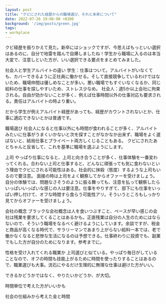 ```yaml
---
layout: post
title: "クビにされた経歴からの職場選び、それと未来について"
date: 2022-07-26 19:06:00 +0100
background: '/img/posts/green.jpg'
tags: 
- workplace
---
```


クビ経歴を振りかえて見た。新卒にはショックですが、今思えばもっといい選択はあるのに、自分で地雷を踏んで自爆しましたね！学生から職場に入るのは本当大変で、注意しといた方が、いい選択できる要点をまとめてみました。

社会人と学生アルバイトの違い
学生：仕事はついて。アルバイトがいなくても、カバーできるように正社員に働かせる。そして直接競争しているわけではないため、職場仲間は優しめなことが多い。悪い職場でもすぐいなくなるか、同じ給料の仕事を探しやすいため、ストレス少なめ。
社会人：週5か以上会社に拘束される。自由が効かないことが多く、例えば仕事時間以外の仕事対応も要求される。責任はアルバイトの時より重い。

だから学生が例えアルバイト経歴があっても、経歴がカウントされないとか、仕事に適応できないとかは普通です。

職場選び
社会人になると仕事以外にも時間が食われることが多く、アルバイトみたいに仕事がうまくいかないと次を探すことがなかなか出来ず、職場をよく選ばないと、結局仕事とプライベート両方しくじることもある。
クビにされたあとちゃんと反省して、これを基準に職場を選ぶようにします。

上司
やっぱり仕事になると、上司と向き合うことが多く、仕事体験を一番変わってくれる。合わない上司と仕事すると、どんなに頑張っても気に食わないという理由でクビにされる可能性はある。社会的に抹殺（態度）するような上司もいるので要注意。
面接の時は上司をよく観察してからオファーを受けましょう。自分の体験では、問題なさそうのように振る舞っても、注意を払って観察したらいっぱいいっぱいな感じの人は要注意。仕事をやりすぎて、部下にも仕事をいっぱい押し付けて、オフな時間すら食らう可能性アリ。そういうところもしっかり見てからオファーを受けましょう。

会社の概念
ブラックな会社概念は人を食いつぶすこと、ペースが早い感じの会社は残業を要求してくることはあるかも。正直残業は自分の人生のためにはならないので、そういう職場をなるべく避けるようにしています。余談ですが、税金と商品が高くなる時代で、サラリーマンであまり上がらない給料一本では、老で働かなくなると悲惨な生活になるのは予想できる。仕事終わりに投資でも、副業でもした方が自分のためになります。参考までに。

性格を受け入れてくれる職業か
上司選びと似ている。やっぱり毎日がしていることなので、オフの時間も技能上がるために時間を使ったりすることはあるので、職業選びも大事。流石にやるだけ生理的に無理な仕事は避けた方がいい。


できるかどうかではなく、やりたいかどうか、が大切。

時間単位で考えた方がいいかも


社会の仕組みから考えた金と時間